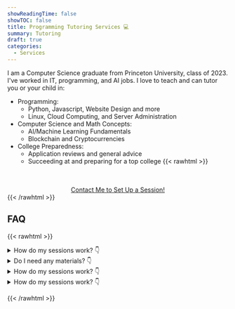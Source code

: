 ```yaml
---
showReadingTime: false
showTOC: false
title: Programming Tutoring Services 💻
summary: Tutoring
draft: true
categories:
  - Services
---
```


I am a Computer Science graduate from Princeton University, class of 2023. I've worked in IT, programming, and AI jobs. I love to teach and can tutor you or your child in: 
 * Programming:
   * Python, Javascript, Website Design and more
   * Linux, Cloud Computing, and Server Administration 
 * Computer Science and Math Concepts:
   * AI/Machine Learning Fundamentals
   * Blockchain and Cryptocurrencies
* College Preparedness:
  * Application reviews and general advice
  * Succeeding at and preparing for a top college
{{< rawhtml >}}
<br>
<center>
<br>
<a class="button" href="/contact">Contact Me to Set Up a Session! </a>
</center>
{{< /rawhtml >}}


## FAQ
{{< rawhtml >}}

<details>
  <summary>
  How do my sessions work?
    <span class="icon">👇</span>
  </summary>
</details>

<details>
  <summary>
  Do I need any materials?
    <span class="icon">👇</span>
  </summary>
    No

</details>

<details>
  <summary>
  How do my sessions work?
    <span class="icon">👇</span>
  </summary>
</details>
<details>
  <summary>
  How do my sessions work?
    <span class="icon">👇</span>
  </summary>
</details>

{{< /rawhtml >}}
